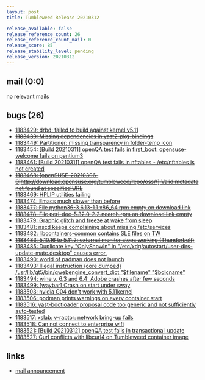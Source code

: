 ```yaml
---
layout: post
title: Tumbleweed Release 20210312

release_available: false
release_reference_count: 26
release_reference_count_mail: 0
release_score: 85
release_stability_level: pending
release_version: 20210312
---
```


## mail (0:0)

no relevant mails

## bugs (26)

<!--more-->

- [1183429: drbd: failed to build against kernel v5.11](https://bugzilla.opensuse.org/show_bug.cgi?id=1183429)
- ~~[1183439: Missing dependencies in yast2-pkg-bindings](https://bugzilla.opensuse.org/show_bug.cgi?id=1183439)~~
- [1183449: Partitioner: missing transparency in folder-temp icon](https://bugzilla.opensuse.org/show_bug.cgi?id=1183449)
- [1183454: \[Build 20210311\] openQA test fails in first_boot: opensuse-welcome fails on pentium3](https://bugzilla.opensuse.org/show_bug.cgi?id=1183454)
- [1183461: \[Build 20210311\] openQA test fails in nftables - /etc/nftables is not created](https://bugzilla.opensuse.org/show_bug.cgi?id=1183461)
- ~~[1183468: \[openSUSE-20210306-0|http://download.opensuse.org/tumbleweed/repo/oss/\] Valid metadata not found at specified URL](https://bugzilla.opensuse.org/show_bug.cgi?id=1183468)~~
- [1183469: HPLIP utilities failing](https://bugzilla.opensuse.org/show_bug.cgi?id=1183469)
- [1183474: Emacs much slower than before](https://bugzilla.opensuse.org/show_bug.cgi?id=1183474)
- ~~[1183477: File python36-3.6.13-1.1.x86_64.rpm empty on download link](https://bugzilla.opensuse.org/show_bug.cgi?id=1183477)~~
- ~~[1183478: File perl-doc-5.32.0-2.2.noarch.rpm on download link empty](https://bugzilla.opensuse.org/show_bug.cgi?id=1183478)~~
- [1183479: Graphic glitch and freeze at wake from sleep](https://bugzilla.opensuse.org/show_bug.cgi?id=1183479)
- [1183481: nscd keeps complaining about missing /etc/services](https://bugzilla.opensuse.org/show_bug.cgi?id=1183481)
- [1183482: libcontainers-common contains SLE files on TW](https://bugzilla.opensuse.org/show_bug.cgi?id=1183482)
- ~~[1183483: 5.10.16 to 5.11.2: external monitor stops working (Thunderbolt)](https://bugzilla.opensuse.org/show_bug.cgi?id=1183483)~~
- [1183485: Duplicate key "OnlyShowIn" in "/etc/xdg/autostart/user-dirs-update-mate.desktop" causes error.](https://bugzilla.opensuse.org/show_bug.cgi?id=1183485)
- [1183490: world of padman does not launch](https://bugzilla.opensuse.org/show_bug.cgi?id=1183490)
- [1183493: Illegal instruction (core dumped) /usr/lib/qt5/bin/qwebengine_convert_dict "$filename" "$bdicname"](https://bugzilla.opensuse.org/show_bug.cgi?id=1183493)
- [1183494: wine v. 6.3 and 6.4: Adobe crashes after few seconds](https://bugzilla.opensuse.org/show_bug.cgi?id=1183494)
- [1183499: \[waybar\] Crash on start under sway](https://bugzilla.opensuse.org/show_bug.cgi?id=1183499)
- [1183503: nvidia G04 don't work with 5.11kernel](https://bugzilla.opensuse.org/show_bug.cgi?id=1183503)
- [1183506: podman prints warnings on every container start](https://bugzilla.opensuse.org/show_bug.cgi?id=1183506)
- [1183516: yast-bootloader proposal code too generic and not sufficiently auto-tested](https://bugzilla.opensuse.org/show_bug.cgi?id=1183516)
- [1183517: xslab: v-raptor: network bring-up fails](https://bugzilla.opensuse.org/show_bug.cgi?id=1183517)
- [1183518: Can not connect to enterprise wifi](https://bugzilla.opensuse.org/show_bug.cgi?id=1183518)
- [1183521: \[Build 20210312\] openQA test fails in transactional_update](https://bugzilla.opensuse.org/show_bug.cgi?id=1183521)
- [1183527: Curl conflicts with libcurl4 on Tumbleweed container image](https://bugzilla.opensuse.org/show_bug.cgi?id=1183527)



## links

- [mail announcement](https://github.com/boombatower/tumbleweed-review/issues/10)
